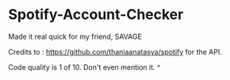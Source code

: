 # Spotify-Account-Checker

Made it real quick for my friend, SAVAGE 

Credits to : https://github.com/thaniaanatasya/spotify for the API.

Code quality is 1 of 10. Don't even mention it. ^
